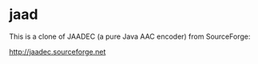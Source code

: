 jaad
====

This is a clone of JAADEC (a pure Java AAC encoder) from SourceForge:

http://jaadec.sourceforge.net

